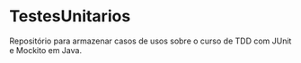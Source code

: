 # TestesUnitarios

Repositório para armazenar casos de usos sobre o curso de TDD com JUnit e Mockito em Java.
